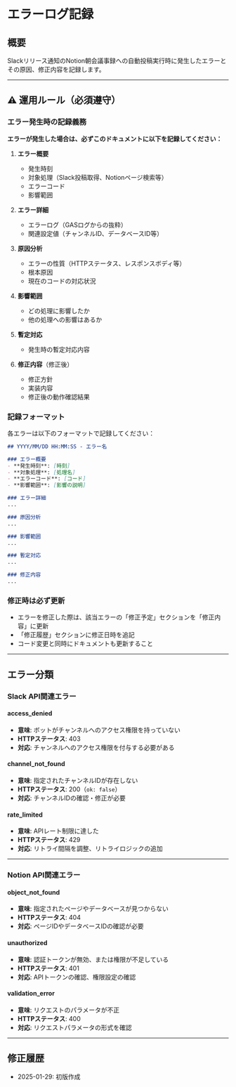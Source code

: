 # エラーログ記録

## 概要
Slackリリース通知のNotion朝会議事録への自動投稿実行時に発生したエラーとその原因、修正内容を記録します。

---

## ⚠️ 運用ルール（必須遵守）

### エラー発生時の記録義務
**エラーが発生した場合は、必ずこのドキュメントに以下を記録してください：**

1. **エラー概要**
   - 発生時刻
   - 対象処理（Slack投稿取得、Notionページ検索等）
   - エラーコード
   - 影響範囲

2. **エラー詳細**
   - エラーログ（GASログからの抜粋）
   - 関連設定値（チャンネルID、データベースID等）

3. **原因分析**
   - エラーの性質（HTTPステータス、レスポンスボディ等）
   - 根本原因
   - 現在のコードの対応状況

4. **影響範囲**
   - どの処理に影響したか
   - 他の処理への影響はあるか

5. **暫定対応**
   - 発生時の暫定対応内容

6. **修正内容**（修正後）
   - 修正方針
   - 実装内容
   - 修正後の動作確認結果

### 記録フォーマット
各エラーは以下のフォーマットで記録してください：
```markdown
## YYYY/MM/DD HH:MM:SS - エラー名

### エラー概要
- **発生時刻**: [時刻]
- **対象処理**: [処理名]
- **エラーコード**: [コード]
- **影響範囲**: [影響の説明]

### エラー詳細
...

### 原因分析
...

### 影響範囲
...

### 暫定対応
...

### 修正内容
...
```

### 修正時は必ず更新
- エラーを修正した際は、該当エラーの「修正予定」セクションを「修正内容」に更新
- 「修正履歴」セクションに修正日時を追記
- コード変更と同時にドキュメントも更新すること

---

## エラー分類

### Slack API関連エラー

#### access_denied
- **意味**: ボットがチャンネルへのアクセス権限を持っていない
- **HTTPステータス**: 403
- **対応**: チャンネルへのアクセス権限を付与する必要がある

#### channel_not_found
- **意味**: 指定されたチャンネルIDが存在しない
- **HTTPステータス**: 200（`ok: false`）
- **対応**: チャンネルIDの確認・修正が必要

#### rate_limited
- **意味**: APIレート制限に達した
- **HTTPステータス**: 429
- **対応**: リトライ間隔を調整、リトライロジックの追加

---

### Notion API関連エラー

#### object_not_found
- **意味**: 指定されたページやデータベースが見つからない
- **HTTPステータス**: 404
- **対応**: ページIDやデータベースIDの確認が必要

#### unauthorized
- **意味**: 認証トークンが無効、または権限が不足している
- **HTTPステータス**: 401
- **対応**: APIトークンの確認、権限設定の確認

#### validation_error
- **意味**: リクエストのパラメータが不正
- **HTTPステータス**: 400
- **対応**: リクエストパラメータの形式を確認

---

## 修正履歴
- 2025-01-29: 初版作成

